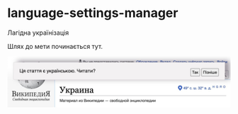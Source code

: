 # language-settings-manager
Лагідна українізація

Шлях до мети починається тут.

![plot](./banner.jpeg)
